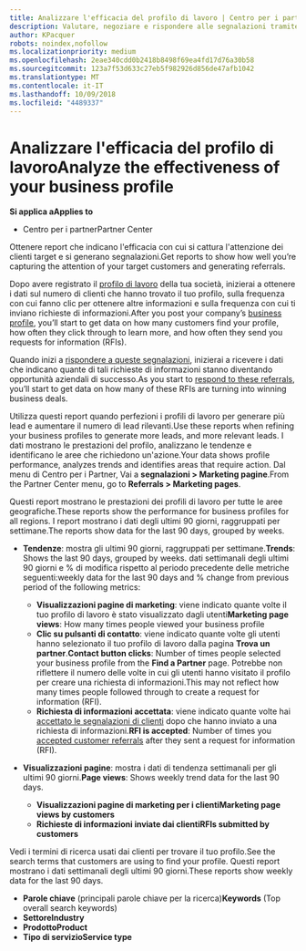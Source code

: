 ```yaml
---
title: Analizzare l'efficacia del profilo di lavoro | Centro per i partner
description: Valutare, negoziare e rispondere alle segnalazioni tramite il Centro per i partner.
author: KPacquer
robots: noindex,nofollow
ms.localizationpriority: medium
ms.openlocfilehash: 2eae340cdd0b2418b8498f69ea4fd17d76a30b58
ms.sourcegitcommit: 123a7f53d633c27eb5f982926d856de47afb1042
ms.translationtype: MT
ms.contentlocale: it-IT
ms.lasthandoff: 10/09/2018
ms.locfileid: "4489337"
---
```

# <a name="analyze-the-effectiveness-of-your-business-profile"></a><span data-ttu-id="d7c43-103">Analizzare l'efficacia del profilo di lavoro</span><span class="sxs-lookup"><span data-stu-id="d7c43-103">Analyze the effectiveness of your business profile</span></span>
<!-- 
https://go.microsoft.com/fwlink/?linkid=849120
-->

**<span data-ttu-id="d7c43-104">Si applica a</span><span class="sxs-lookup"><span data-stu-id="d7c43-104">Applies to</span></span>**

-  <span data-ttu-id="d7c43-105">Centro per i partner</span><span class="sxs-lookup"><span data-stu-id="d7c43-105">Partner Center</span></span>

<span data-ttu-id="d7c43-106">Ottenere report che indicano l'efficacia con cui si cattura l'attenzione dei clienti target e si generano segnalazioni.</span><span class="sxs-lookup"><span data-stu-id="d7c43-106">Get reports to show how well you’re capturing the attention of your target customers and generating referrals.</span></span>

<span data-ttu-id="d7c43-107">Dopo avere registrato il [profilo di lavoro](create-a-marketing-profile.md) della tua società, inizierai a ottenere i dati sul numero di clienti che hanno trovato il tuo profilo, sulla frequenza con cui fanno clic per ottenere altre informazioni e sulla frequenza con cui ti inviano richieste di informazioni.</span><span class="sxs-lookup"><span data-stu-id="d7c43-107">After you post your company’s [business profile](create-a-marketing-profile.md), you’ll start to get data on how many customers find your profile, how often they click through to learn more, and how often they send you requests for information (RFIs).</span></span> 

<span data-ttu-id="d7c43-108">Quando inizi a [rispondere a queste segnalazioni](responding-to-referrals.md), inizierai a ricevere i dati che indicano quante di tali richieste di informazioni stanno diventando opportunità aziendali di successo.</span><span class="sxs-lookup"><span data-stu-id="d7c43-108">As you start to [respond to these referrals](responding-to-referrals.md), you’ll start to get data on how many of these RFIs are turning into winning business deals.</span></span>

<span data-ttu-id="d7c43-109">Utilizza questi report quando perfezioni i profili di lavoro per generare più lead e aumentare il numero di lead rilevanti.</span><span class="sxs-lookup"><span data-stu-id="d7c43-109">Use these reports when refining your business profiles to generate more leads, and more relevant leads.</span></span> <span data-ttu-id="d7c43-110">I dati mostrano le prestazioni del profilo, analizzano le tendenze e identificano le aree che richiedono un'azione.</span><span class="sxs-lookup"><span data-stu-id="d7c43-110">Your data shows profile performance, analyzes trends and identifies areas that require action.</span></span> <span data-ttu-id="d7c43-111">Dal menu di Centro per i Partner, Vai a **segnalazioni > Marketing pagine**.</span><span class="sxs-lookup"><span data-stu-id="d7c43-111">From the Partner Center menu, go to **Referrals > Marketing pages**.</span></span>

<span data-ttu-id="d7c43-112">Questi report mostrano le prestazioni dei profili di lavoro per tutte le aree geografiche.</span><span class="sxs-lookup"><span data-stu-id="d7c43-112">These reports show the performance for business profiles for all regions.</span></span> <span data-ttu-id="d7c43-113">I report mostrano i dati degli ultimi 90 giorni, raggruppati per settimane.</span><span class="sxs-lookup"><span data-stu-id="d7c43-113">The reports show data for the last 90 days, grouped by weeks.</span></span>

*  <span data-ttu-id="d7c43-114">**Tendenze**: mostra gli ultimi 90 giorni, raggruppati per settimane.</span><span class="sxs-lookup"><span data-stu-id="d7c43-114">**Trends**: Shows the last 90 days, grouped by weeks.</span></span> <span data-ttu-id="d7c43-115">dati settimanali degli ultimi 90 giorni e % di modifica rispetto al periodo precedente delle metriche seguenti:</span><span class="sxs-lookup"><span data-stu-id="d7c43-115">weekly data for the last 90 days and % change from previous period of the following metrics:</span></span>

   * <span data-ttu-id="d7c43-116">**Visualizzazioni pagine di marketing**: viene indicato quante volte il tuo profilo di lavoro è stato visualizzato dagli utenti</span><span class="sxs-lookup"><span data-stu-id="d7c43-116">**Marketing page views**: How many times people viewed your business profile</span></span>
   * <span data-ttu-id="d7c43-117">**Clic su pulsanti di contatto**: viene indicato quante volte gli utenti hanno selezionato il tuo profilo di lavoro dalla pagina **Trova un partner**.</span><span class="sxs-lookup"><span data-stu-id="d7c43-117">**Contact button clicks**: Number of times people selected your business profile from the **Find a Partner** page.</span></span> <span data-ttu-id="d7c43-118">Potrebbe non riflettere il numero delle volte in cui gli utenti hanno visitato il profilo per creare una richiesta di informazioni.</span><span class="sxs-lookup"><span data-stu-id="d7c43-118">This may not reflect how many times people followed through to create a request for information (RFI).</span></span>
   * <span data-ttu-id="d7c43-119">**Richiesta di informazioni accettata**: viene indicato quante volte hai [accettato le segnalazioni di clienti](responding-to-referrals.md) dopo che hanno inviato a una richiesta di informazioni.</span><span class="sxs-lookup"><span data-stu-id="d7c43-119">**RFI is accepted**: Number of times you [accepted customer referrals](responding-to-referrals.md) after they sent a request for information (RFI).</span></span>


*  <span data-ttu-id="d7c43-120">**Visualizzazioni pagine**: mostra i dati di tendenza settimanali per gli ultimi 90 giorni.</span><span class="sxs-lookup"><span data-stu-id="d7c43-120">**Page views**: Shows weekly trend data for the last 90 days.</span></span>
   *  **<span data-ttu-id="d7c43-121">Visualizzazioni pagine di marketing per i clienti</span><span class="sxs-lookup"><span data-stu-id="d7c43-121">Marketing page views by customers</span></span>**
   *  **<span data-ttu-id="d7c43-122">Richieste di informazioni inviate dai clienti</span><span class="sxs-lookup"><span data-stu-id="d7c43-122">RFIs submitted by customers</span></span>**

<span data-ttu-id="d7c43-123">Vedi i termini di ricerca usati dai clienti per trovare il tuo profilo.</span><span class="sxs-lookup"><span data-stu-id="d7c43-123">See the search terms that customers are using to find your profile.</span></span> <span data-ttu-id="d7c43-124">Questi report mostrano i dati settimanali degli ultimi 90 giorni.</span><span class="sxs-lookup"><span data-stu-id="d7c43-124">These reports show weekly data for the last 90 days.</span></span>

*  <span data-ttu-id="d7c43-125">**Parole chiave** (principali parole chiave per la ricerca)</span><span class="sxs-lookup"><span data-stu-id="d7c43-125">**Keywords** (Top overall search keywords)</span></span> 
*  **<span data-ttu-id="d7c43-126">Settore</span><span class="sxs-lookup"><span data-stu-id="d7c43-126">Industry</span></span>**
*  **<span data-ttu-id="d7c43-127">Prodotto</span><span class="sxs-lookup"><span data-stu-id="d7c43-127">Product</span></span>**
*  **<span data-ttu-id="d7c43-128">Tipo di servizio</span><span class="sxs-lookup"><span data-stu-id="d7c43-128">Service type</span></span>**

